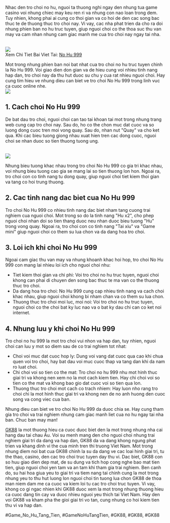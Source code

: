 <p>Nhac den tro choi no hu, nguoi ta thuong nghi ngay den nhung tua game casino voi nhung chiec may keu ren ri va nhung con nao loan trong dem. Tuy nhien, khong phai ai cung co thoi gian va co hoi de den cac song bac thuc te de thuong thuc tro choi nay. Vi vay, cac nha phat trien da cho ra doi nhung phien ban no hu truc tuyen, giup nguoi choi co the thoa suc thu van may va cam nhan nhung cam giac manh me cua tro choi nay ngay tai nha.</p><br><img src="https://gk88.place/wp-content/uploads/2025/04/Cach-choi-no-hu-999.png"></br>
Xem Chi Tiet Bai Viet Tai: <a href="https://gk88.place/no-hu-999/">No Hu 999</a><p>Mot trong nhung phien ban noi bat nhat cua tro choi no hu truc tuyen chinh la No Hu 999. Voi giao dien don gian va de hieu cung voi nhieu tinh nang hap dan, tro choi nay da thu hut duoc su chu y cua rat nhieu nguoi choi. Hay cung tim hieu ve nhung dieu can biet ve tro choi No Hu 999 trong linh vuc ca cuoc online nhe.<br><img src="https://gk88.place/wp-content/uploads/2025/04/No-hu-999-la-gi.png"></br><h2>1. Cach choi No Hu 999</h2><p>De bat dau tro choi, nguoi choi can tao tai khoan tai mot trong nhung trang web cung cap tro choi nay. Sau do, ho co the chon muc dat cuoc va so luong dong cuoc tren moi vong quay. Sau do, nhan nut "Quay" va cho ket qua. Khi cac bieu tuong giong nhau xuat hien tren cac dong cuoc, nguoi choi se nhan duoc so tien thuong tuong ung.</p><br><img src="https://gk88.place/wp-content/uploads/2025/04/No-hu-999-la-gi.png"></br><p>Nhung bieu tuong khac nhau trong tro choi No Hu 999 co gia tri khac nhau, voi nhung bieu tuong cao gia se mang lai so tien thuong lon hon. Ngoai ra, tro choi con co tinh nang tu dong quay, giup nguoi choi tiet kiem thoi gian va tang co hoi trung thuong.<h2>2. Cac tinh nang dac biet cua No Hu 999</h2><p>Tro choi No Hu 999 co nhieu tinh nang dac biet nham tang cuong trai nghiem cua nguoi choi. Mot trong so do la tinh nang "Hu x2", cho phep nguoi choi nhan doi so tien thang duoc neu nhan duoc bieu tuong "Hu" trong vong quay. Ngoai ra, tro choi con co tinh nang "Tai xiu" va "Game mini" giup nguoi choi co them su lua chon va da dang hoa tro choi.</p><h2>3. Loi ich khi choi No Hu 999</h2><p>Ngoai cam giac thu van may va nhung khoanh khac hoi hop, tro choi No Hu 999 con mang lai nhieu loi ich cho nguoi choi nhu:<ul>
<li>Tiet kiem thoi gian va chi phi: Voi tro choi no hu truc tuyen, nguoi choi khong can phai di chuyen den song bac thuc te ma van co the thuong thuc tro choi.</li>
<li>Da dang hoa tro choi: No Hu 999 cung cap nhieu tinh nang va cach choi khac nhau, giup nguoi choi khong bi nham chan va co them su lua chon.</li>
<li>Thuong thuc tro choi moi luc, moi noi: Voi tro choi no hu truc tuyen, nguoi choi co the choi bat ky luc nao va o bat ky dau chi can co ket noi internet.</li>
</ul><h2>4. Nhung luu y khi choi No Hu 999</h2><p>Tro choi no hu 999 la mot tro choi vui nhon va hap dan, tuy nhien, nguoi choi can luu y mot so diem sau de co trai nghiem tot nhat:</p><ul>
<li>Choi voi muc dat cuoc hop ly: Dung voi vang dat cuoc qua cao khi chua quen voi tro choi, hay bat dau voi muc cuoc thap va tang dan khi da nam ro luat choi.</li>
<li>Chi choi voi so tien co the mat: Tro choi no hu 999 nhu mot hinh thuc giai tri va khong nen xem no la mot cach kiem tien. Hay chi choi voi so tien co the mat va khong bao gio dat cuoc voi so tien qua lon.</li>
<li>Thuong thuc tro choi mot cach co trach nhiem: Hay luon nho rang tro choi chi la mot hinh thuc giai tri va khong nen de no anh huong den cuoc song va cong viec cua ban.</li>
</ul><p>Nhung dieu can biet ve tro choi No Hu 999 da duoc chia se. Hay cung tham gia tro choi va trai nghiem nhung cam giac manh liet cua no hu ngay tai nha ban. Chuc ban may man!</p><p><a href="https://gk88.place/">GK88</a> la mot thuong hieu ca cuoc duoc biet den la mot trong nhung nha cai hang dau tai chau Au. Voi su menh mang den cho nguoi choi nhung trai nghiem giai tri da dang va hap dan, GK88 da va dang khong ngung phat trien va khang dinh vi the cua minh tren thi truong Viet Nam. Mot trong nhung diem noi bat cua GK88 chinh la su da dang ve cac loai hinh giai tri, tu the thao, casino, den cac tro choi truc tuyen day thu vi. Dac biet, GK88 con so huu giao dien dep mat, de su dung va tich hop cong nghe bao mat tien tien, giup nguoi choi yen tam va an tam khi tham gia trai nghiem. Ben canh do, su hai hoa giua yeu to giai tri va tiem nang tai chinh cung la mot trong nhung yeu to thu hut luong lon nguoi choi tin tuong lua chon GK88 de thoa man niem dam me ca cuoc va kiem loi tu cac tro choi truc tuyen. Vi vay, khong co gi ngac nhien khi GK88 duoc xem la mot trong nhung thuong hieu ca cuoc dang tin cay va duoc nhieu nguoi yeu thich tai Viet Nam. Hay den voi GK88 va kham pha the gioi giai tri vo tan, cung nhung co hoi kiem tien thu vi va hap dan.</p>
#Game_No_Hu_Tang_Tien, #GameNoHuTangTien, #GK88, #GK88, #GK88

